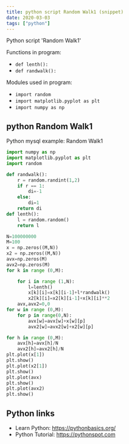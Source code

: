 ```yaml
---
title: python script Random Walk1 (snippet)
date: 2020-03-03
tags: ["python"]
---
```

Python script 'Random Walk1'

Functions in program: 
* `def lenth():`
* `def randwalk():`

Modules used in program: 
* `import random`
* `import matplotlib.pyplot as plt`
* `import numpy as np`

## python Random Walk1

Python mysql example: Random Walk1

```python
import numpy as np
import matplotlib.pyplot as plt
import random

def randwalk():
    r = random.randint(1,2)
    if r == 1:
        di=-1
    else:
        di=1
    return di
def lenth():
    l = random.random()
    return l

N=100000000
M=100
x = np.zeros((M,N))
x2 = np.zeros((M,N))
avx=np.zeros(M)
avx2=np.zeros(M)
for k in range (0,M):

    for i in range (1,N):
        l=lenth()
        x[k][i]=x[k][i-1]+l*randwalk()
        x2[k][i]=x2[k][i-1]+x[k][i]**2
    avx,avx2=0,0
for w in range (0,M):
    for p in range(0,N):
        avx[w]=avx[w]+x[w][p]
        avx2[w]=avx2[w]+x2[w][p]

for h in range (0,M):
    avx[h]=avx[h]/N
    avx2[h]=avx2[h]/N
plt.plot(x[1])
plt.show()
plt.plot(x2[1])
plt.show()
plt.plot(avx)
plt.show()
plt.plot(avx2)
plt.show()

```

## Python links

- Learn Python: https://pythonbasics.org/
- Python Tutorial: https://pythonspot.com
